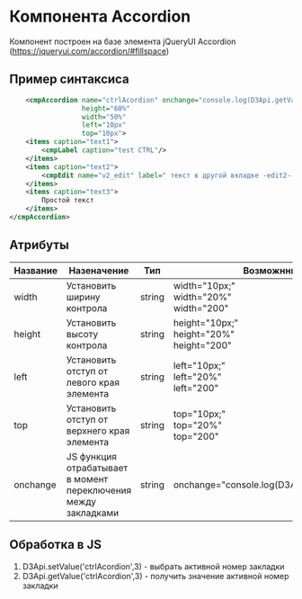 # Компонента Accordion

Компонент построен на базе элемента jQueryUI Accordion
(https://jqueryui.com/accordion/#fillspace)


## Пример синтаксиса
 
```xml
    <cmpAccordion name="ctrlAcordion" onchange="console.log(D3Api.getValue('ctrlAcordion'));"
                  height="60%"
                  width="50%"
                  left="10px"
                  top="10px">
    <items caption="text1">
        <cmpLabel caption="test CTRL"/>
    </items>
    <items caption="text2">
        <cmpEdit name="v2_edit" label=" текст в другой вкладке -edit2--"/>
    </items>
    <items caption="text3">
        Простой текст
    </items>
</cmpAccordion>
```

## Атрибуты

|Название| Назеначение                                                     |Тип| Возможнные значения      |
|---|-----------------------------------------------------------------|---|--------------------------|
|width| Установить ширину контрола                                      |string| width="10px;" <br/> width="20%"<br/> width="200" |
|height| Установить высоту контрола                                      |string| height="10px;" <br/> height="20%"<br/> height="200" |
|left| Установить отступ от левого края элемента                       |string| left="10px;" <br/> left="20%"<br/> left="200" |
|top| Установить отступ от верхнего края элемента                     |string| top="10px;" <br/> top="20%"<br/> top="200" |
|onchange| JS функция отрабатывает в  момент переключения между закладками |string|onchange="console.log(D3Api.getValue('ctrlAcordion'));" |


## Обработка в JS

1) D3Api.setValue('ctrlAcordion',3) - выбрать активной номер закладки
2) D3Api.getValue('ctrlAcordion',3) - получить значение активной номер закладки
